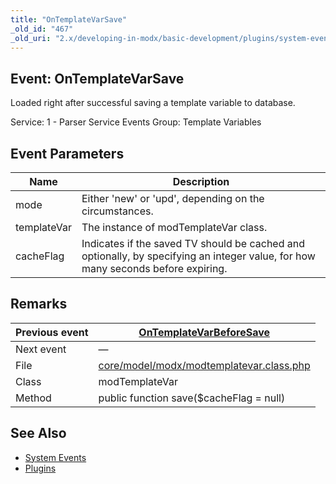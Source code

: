 ```yaml
---
title: "OnTemplateVarSave"
_old_id: "467"
_old_uri: "2.x/developing-in-modx/basic-development/plugins/system-events/ontemplatevarsave"
---
```


## Event: OnTemplateVarSave

Loaded right after successful saving a template variable to database.

Service: 1 - Parser Service Events 
Group: Template Variables

## Event Parameters

| Name        | Description                                                                                                                      |
| ----------- | -------------------------------------------------------------------------------------------------------------------------------- |
| mode        | Either 'new' or 'upd', depending on the circumstances.                                                                           |
| templateVar | The instance of modTemplateVar class.                                                                                            |
| cacheFlag   | Indicates if the saved TV should be cached and optionally, by specifying an integer value, for how many seconds before expiring. |

## Remarks

| Previous event | [OnTemplateVarBeforeSave](extending-modx/plugins/system-events/ontemplatevarbeforesave "OnTemplateVarBeforeSave") |
| -------------- | --------------------------------------------------------------------------------------------------------------------------------------- |
| Next event     | —                                                                                                                                      |
| File           | [core/model/modx/modtemplatevar.class.php](https://github.com/modxcms/revolution/blob/master/core/model/modx/modtemplatevar.class.php)  |
| Class          | modTemplateVar                                                                                                                          |
| Method         | public function save($cacheFlag = null)                                                                                                 |

## See Also

- [System Events](extending-modx/plugins/system-events "System Events")
- [Plugins](extending-modx/plugins "Plugins")